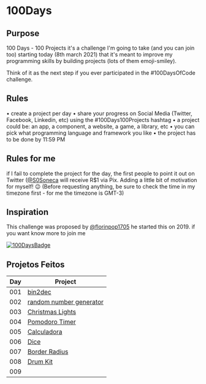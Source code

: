 # 100Days

## Purpose

100 Days - 100 Projects it's a challenge I'm going to take (and you can join too) starting today (8th march 2021) that it's meant to improve my programming skills by building projects (lots of them emoji-smiley).

Think of it as the next step if you ever participated in the #100DaysOfCode challenge.

## Rules

• create a project per day
• share your progress on Social Media (Twitter, Facebook, Linkedin, etc) using the #100Days100Projects hashtag
• a project could be: an app, a component, a website, a game, a library, etc
• you can pick what programming language and framework you like
• the project has to be done by 11:59 PM

## Rules for me

if I fail to complete the project for the day, the first people to point it out on Twitter ([@S0Soneca](https://twitter.com/S0Soneca) will receive R$1 via Pix. Adding a little bit of motivation for myself! 😉 (Before requesting anything, be sure to check the time in my timezone first - for me the timezone is GMT-3)

## Inspiration

This challenge was proposed by [@florinpop1705](https://twitter.com/florinpop1705) he started this on 2019. if you want know more to join me

[![100DaysBadge](https://img.shields.io/badge/100DaysChallenge-9732a8)](https://www.florin-pop.com/blog/2019/09/100-days-100-projects/)

## Projetos Feitos

| Day | Project                                                                           |
| --- | --------------------------------------------------------------------------------- |   
| 001 | [bin2dec](https://sones-100days.netlify.app/bin2dec/bin2dec.html)                 |
| 002 | [random number generator](https://sones-100days.netlify.app/randomNumber/random.html)  |
| 003 | [Christmas Lights](https://sones-100days.netlify.app/christmaslights/lights.html) |
| 004 | [Pomodoro Timer](https://sones-100days.netlify.app/pomodoro/pomodoro.html)        |
| 005 | [Calculadora](https://sones-100days.netlify.app/calculator/calculator.html)        |
| 006 | [Dice](https://sones-100days.netlify.app/dicegame/dice.html)        
| 007 | [Border Radius](https://sones-100days.netlify.app/border-radius/border)
| 008 | [Drum Kit](https://sones-100days.netlify.app/drumkit/drum.html)
| 009 |
